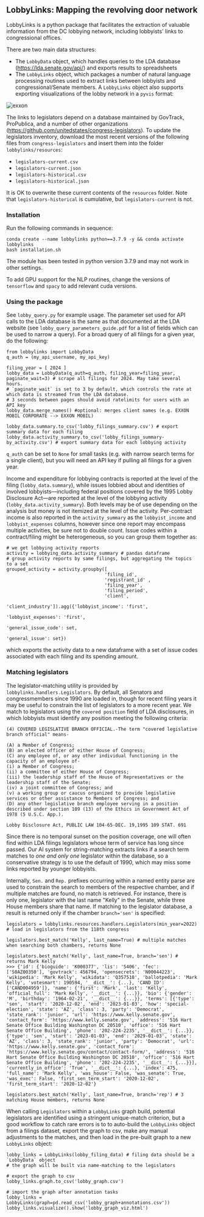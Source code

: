## LobbyLinks: Mapping the revolving door network

LobbyLinks is a python package that facilitates the extraction of valuable information from the DC lobbying network, including lobbyists' links to congressional offices.

There are two main data structures: 
* The `LobbyData` object, which handles queries to the LDA database (https://lda.senate.gov/api/) and exports results to spreadsheets
* The `LobbyLinks` object, which packages a number of natural language processing routines used to extract links between lobbyists and congressional/Senate members. A `LobbyLinks` object also supports exporting visualizations of the lobby network in a `pyvis` format:

![exxon](https://github.com/user-attachments/assets/13d997a1-4c83-47e3-92b2-8119b6737ccf)

The links to legislators depend on a database maintained by GovTrack, ProPublica, and a number of other organizations (https://github.com/unitedstates/congress-legislators). To update the legislators inventory, download the most recent versions of the following files from `congress-legislators` and insert them into the folder `lobbylinks/resources`:

* `legislators-current.csv`
* `legislators-current.json`
* `legislators-historical.csv`
* `legislators-historical.json`

It is OK to overwrite these current contents of the `resources` folder. Note that `legislators-historical` is cumulative, but `legislators-current` is not.

### Installation
Run the following commands in sequence:
```
conda create --name lobbylinks python==3.7.9 -y && conda activate lobbylinks
bash installation.sh
```
The module has been tested in python version 3.7.9 and may not work in other settings.

To add GPU support for the NLP routines, change the versions of `tensorflow` and `spacy` to add relevant cuda versions.

### Using the package

See `lobby_query.py` for example usage. The parameter set used for API calls to the LDA database is the same as that documented at the LDA website (see `lobby_query_parameters_guide.pdf` for a list of fields which can be used to narrow a query). For a broad query of all filings for a given year, do the following:
```
from lobbylinks import LobbyData
q_auth = (my_api_username, my_api_key)

filing_year = [ 2024 ]
lobby_data = LobbyData(q_auth=q_auth, filing_year=filing_year, paginate_wait=3) # scrape all filings for 2024. May take several hours.
# `paginate_wait` is set to 3 by default, which controls the rate at which data is streamed from the LDA database.
# 3 seconds between pages should avoid ratelimits for users with an API key
lobby_data.merge_names() #optional: merges client names (e.g. EXXON MOBIL CORPORATE --> EXXON MOBIL)

lobby_data.summary.to_csv('lobby_filings_summary.csv') # export summary data for each filing
lobby_data.activity_summary.to_csv('lobby_filings_summary-by_activity.csv') # export summary data for each lobbying activity
```
`q_auth` can be set to `None` for small tasks (e.g. with narrow search terms for a single client), but you will need an API key if pulling all filings for a given year.

Income and expenditure for lobbying contracts is reported at the level of the filing (`lobby_data.summary`), while issues lobbied about and identities of involved lobbyists—including federal positions covered by the 1995 Lobby Disclosure Act—are reported at the level of the lobbying activity (`lobby_data.activity_summary`). Both levels may be of use depending on the analysis but money is not itemized at the level of the activity. Per-contract income is also reported in the `activity_summary` as the `lobbyist_income` and `lobbyist_expenses` columns, however since one report may encompass multiple activities, be sure not to double count. Issue codes within a contract/filing might be heterogeneous, so you can group them together as:
```
# we get lobbying activity reports
activity = lobbying_data.activity_summary # pandas dataframe
# group activity reports by same filings, but aggregating the topics to a set
grouped_activity = activity.groupby([
                                    'filing_id',
                                    'registrant_id' ,
                                    'filing_year',
                                    'filing_period',
                                    'client',
                                    'client_industry']).agg({'lobbyist_income': 'first',
                                                             'lobbyist_expenses': 'first',
                                                             'general_issue_code': set,
                                                             'general_issue': set})
```
which exports the activity data to a new dataframe with a set of issue codes associated with each filing and its spending amount.

### Matching legislators

The legislator-matching utility is provided by `lobbylinks.handlers.Legislators`. By default, all Senators and congressmembers since 1990 are loaded in, though for recent filing years it may be useful to constrain the list of legislators to a more recent year. We match to legislators using the `covered position` field of LDA disclosures, in which lobbyists must identify any position meeting the following criteria:
```
(4) COVERED LEGISLATIVE BRANCH OFFICIAL.-The term "covered legislative branch official" means-

(A) a Member of Congress;
(B) an elected officer of either House of Congress;
(C) any employee of, or any other individual functioning in the capacity of an employee of-
(i) a Member of Congress;
(ii) a committee of either House of Congress;
(iii) the leadership staff of the House of Representatives or the leadership staff of the Senate;
(iv) a joint committee of Congress; and
(v) a working group or caucus organized to provide legislative services or other assistance to Members of Congress; and
(D) any other legislative branch employee serving in a position described under section 109 (13) of the Ethics in Government Act of 1978 (5 U.S.C. App.).

Lobby Disclosure Act, PUBLIC LAW 104-65-DEC. 19,1995 109 STAT. 691
```
Since there is no temporal sunset on the position coverage, one will often find within LDA filings legislators whose term of service has long since passed. Our AI system for string-matching extracts links if a search term matches to *one and only one* legislator within the database, so a conservative strategy is to use the default of 1990, which may miss some links reported by younger lobbyists.

Internally, `Sen.` and `Rep.` prefixes occurring within a named entity parse are used to constrain the search to members of the respective chamber, and if multiple matches are found, no match is retrieved. For instance, there is only one, legislator with the last name "Kelly" in the Senate, while three House members share that name. If matching to the legislator database, a result is returned only if the chamber `branch='sen'` is specified:
```
legislators = lobbylinks.resources.handlers.Legislators(min_year=2022) # load in legislators from the 118th congress

legislators.best_match('Kelly', last_name=True) # multiple matches when searching both chambers, returns None

legislators.best_match('Kelly', last_name=True, branch='sen') # returns Mark Kelly
>>> {'id': {'bioguide': 'K000377', 'lis': 'S406', 'fec': ['S0AZ00350'], 'govtrack': 456794, 'opensecrets': 'N00044223', 'wikipedia': 'Mark Kelly', 'wikidata': 'Q357510', 'ballotpedia': 'Mark Kelly', 'votesmart': 190594, '__dict__': {...}, 'CAND_ID': ['CAND004959']}, 'name': {'first': 'Mark', 'last': 'Kelly', 'official_full': 'Mark Kelly', '__dict__': {...}}, 'bio': {'gender': 'M', 'birthday': '1964-02-21', '__dict__': {...}}, 'terms': [{'type': 'sen', 'start': '2020-12-02', 'end': '2023-01-03', 'how': 'special-election', 'state': 'AZ', 'class': 3, 'party': 'Democrat', 'state_rank': 'junior', 'url': 'https://www.kelly.senate.gov', 'contact_form': 'https://www.kelly.senate.gov', 'address': '516 Hart Senate Office Building Washington DC 20510', 'office': '516 Hart Senate Office Building', 'phone': '202-224-2235', '__dict__': {...}}, {'type': 'sen', 'start': '2023-01-03', 'end': '2029-01-03', 'state': 'AZ', 'class': 3, 'state_rank': 'junior', 'party': 'Democrat', 'url': 'https://www.kelly.senate.gov', 'contact_form': 'https://www.kelly.senate.gov/contact/contact-form/', 'address': '516 Hart Senate Office Building Washington DC 20510', 'office': '516 Hart Senate Office Building', 'phone': '202-224-2235', '__dict__': {...}}], 'currently_in_office': 'True', '__dict__': {...}, 'index': 475, 'full_name': 'Mark Kelly', 'was_house': False, 'was_senate': True, 'was_exec': False, 'first_sen_term_start': '2020-12-02', 'first_term_start': '2020-12-02'}

legislators.best_match('Kelly', last_name=True, branch='rep') # 3 matching House members, returns None
```
When calling `Legislators` within a `LobbyLinks` graph build, potential legislators are identified using a stringent unique-match criterion, but a good workflow to catch rare errors is to to auto-build the `LobbyLinks` object from a filings dataset, export the graph to csv, make any manual adjustments to the matches, and then load in the pre-built graph to a new `LobbyLinks` object:
```
lobby_links = LobbyLinks(lobby_filing_data) # filing data should be a `LobbyData` object
# the graph will be built via name-matching to the legislators

# export the graph to csv
lobby_links.graph.to_csv('lobby_graph.csv')

# import the graph after annotation tasks
lobby_links = LobbyLinks(graph=pd.read_csv('lobby_graph+annotations.csv'))
lobby_links.visualize().show('lobby_graph_viz.html')
```



